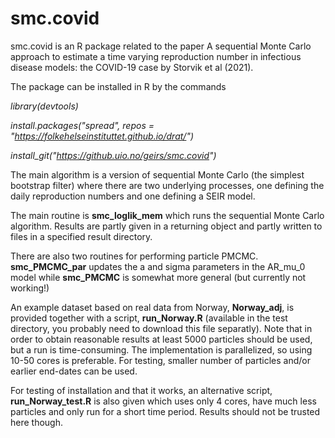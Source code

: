 # smc.covid
smc.covid is an R package related to the paper A sequential Monte Carlo approach to estimate a time varying reproduction number in infectious disease models: the COVID-19 case by Storvik et al (2021).

The package can be installed in R by the commands

*library(devtools)*

*install.packages("spread", repos =  "https://folkehelseinstituttet.github.io/drat/")*

*install_git("https://github.uio.no/geirs/smc.covid")*


The main algorithm is a version of sequential Monte Carlo (the simplest bootstrap filter) where there are two underlying processes, one defining the daily reproduction numbers and one defining a SEIR model.

The main routine is **smc_loglik_mem** which runs the sequential Monte Carlo algorithm. Results are partly given in a returning object and partly written to files in a specified result directory.

There are also two routines for performing particle PMCMC. **smc_PMCMC_par** updates the a and sigma parameters in the AR_mu_0 model while **smc_PMCMC** is somewhat more general (but currently not working!)

An example dataset based on real data from Norway, **Norway_adj**, is provided together with a script, **run_Norway.R** (available in the test directory, you probably need to download this file separatly). Note that in order to obtain reasonable results at least 5000 particles should be used, but a run is time-consuming. The implementation is parallelized, so using 10-50 cores is preferable. For testing, smaller number of particles and/or earlier end-dates can be used.

For testing of installation and that it works, an alternative script, **run_Norway_test.R** is also given which uses only 4 cores, have much less particles and only run for a short time period. Results should not be trusted here though.





